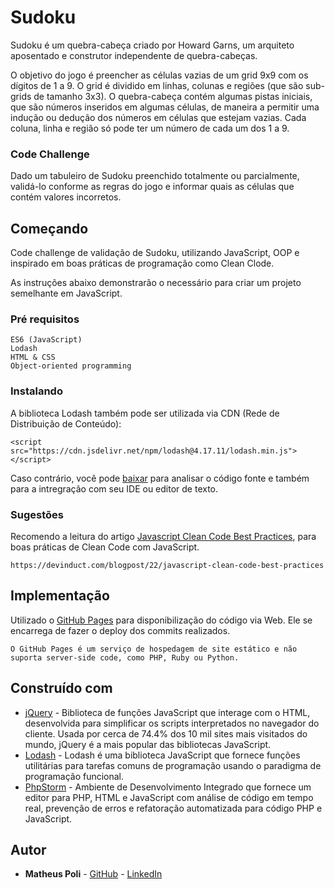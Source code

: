 # Sudoku

Sudoku é um quebra-cabeça criado por Howard Garns, um arquiteto aposentado e construtor independente de quebra-cabeças.

O objetivo do jogo é preencher as células vazias de um grid 9x9 com os dígitos de 1 a 9. O grid é dividido em linhas, colunas e regiões (que são sub-grids de tamanho 3x3). O quebra-cabeça contém algumas pistas iniciais, que são números inseridos em algumas células, de maneira a permitir uma indução ou dedução dos números em células que estejam vazias. Cada coluna, linha e região só pode ter um número de cada um dos 1 a 9.

### Code Challenge

Dado um tabuleiro de Sudoku preenchido totalmente ou parcialmente, validá-lo conforme as regras do jogo e informar quais as células que contém valores incorretos.

## Começando

Code challenge de validação de Sudoku, utilizando JavaScript, OOP e inspirado em boas práticas de programação como Clean Clode.

As instruções abaixo demonstrarão o necessário para criar um projeto semelhante em JavaScript.

### Pré requisitos

```
ES6 (JavaScript)
Lodash
HTML & CSS
Object-oriented programming
```

### Instalando

A biblioteca Lodash também pode ser utilizada via CDN (Rede de Distribuição de Conteúdo):

```
<script src="https://cdn.jsdelivr.net/npm/lodash@4.17.11/lodash.min.js"></script>
```

Caso contrário, você pode [baixar](https://lodash.com/) para analisar o código fonte e também para a intregração com seu IDE ou editor de texto.

### Sugestões

Recomendo a leitura do artigo [Javascript Clean Code Best Practices](https://devinduct.com/blogpost/22/javascript-clean-code-best-practices), para boas práticas de Clean Code com JavaScript.

```
https://devinduct.com/blogpost/22/javascript-clean-code-best-practices
```

## Implementação

Utilizado o [GitHub Pages](https://pages.github.com/) para disponibilização do código via Web. Ele se encarrega de fazer o deploy dos commits realizados.
```
O GitHub Pages é um serviço de hospedagem de site estático e não suporta server-side code, como PHP, Ruby ou Python.
```
## Construído com

* [jQuery](https://jquery.com/download/) - Biblioteca de funções JavaScript que interage com o HTML, desenvolvida para simplificar os scripts interpretados no navegador do cliente. Usada por cerca de 74.4% dos 10 mil sites mais visitados do mundo, jQuery é a mais popular das bibliotecas JavaScript.
* [Lodash](https://lodash.com/) - Lodash é uma biblioteca JavaScript que fornece funções utilitárias para tarefas comuns de programação usando o paradigma de programação funcional.
* [PhpStorm](https://www.jetbrains.com/phpstorm/) - Ambiente de Desenvolvimento Integrado que fornece um editor para PHP, HTML e JavaScript com análise de código em tempo real, prevenção de erros e refatoração automatizada para código PHP e JavaScript.

## Autor

* **Matheus Poli** - [GitHub](https://github.com/MatheusPoliCamilo) - [LinkedIn](https://www.linkedin.com/in/matheus-poli-332593127/)